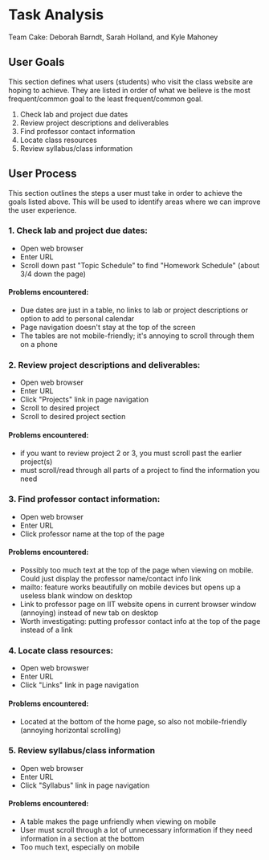 # Task Analysis

Team Cake: Deborah Barndt, Sarah Holland, and Kyle Mahoney

## User Goals

This section defines what users (students) who visit the class website are hoping to achieve. They are listed in order of what we believe
is the most frequent/common goal to the least frequent/common goal. 

1. Check lab and project due dates
2. Review project descriptions and deliverables
3. Find professor contact information 
4. Locate class resources
5. Review syllabus/class information

## User Process

This section outlines the steps a user must take in order to achieve the goals listed above. This will be used to identify areas where we can improve
the user experience.

### 1. Check lab and project due dates: 
  * Open web browser
  * Enter URL
  * Scroll down past "Topic Schedule" to find "Homework Schedule" (about 3/4 down the page) 
  
#### Problems encountered: 
  * Due dates are just in a table, no links to lab or project descriptions or option to add to personal calendar 
  * Page navigation doesn't stay at the top of the screen 
  * The tables are not mobile-friendly; it's annoying to scroll through them on a phone
  
### 2. Review project descriptions and deliverables:
  * Open web browser
  * Enter URL
  * Click "Projects" link in page navigation 
  * Scroll to desired project
  * Scroll to desired project section
  
#### Problems encountered: 
  * if you want to review project 2 or 3, you must scroll past the earlier project(s)
  * must scroll/read through all parts of a project to find the information you need
  
### 3. Find professor contact information: 
  * Open web browser
  * Enter URL
  * Click professor name at the top of the page

#### Problems encountered:
  * Possibly too much text at the top of the page when viewing on mobile. Could just display the professor name/contact info link 
  * mailto: feature works beautifully on mobile devices but opens up a useless blank window on desktop 
  * Link to professor page on IIT website opens in current browser window (annoying) instead of new tab on desktop
  * Worth investigating: putting professor contact info at the top of the page instead of a link
  
### 4. Locate class resources: 
  * Open web browswer
  * Enter URL
  * Click "Links" link in page navigation
  
#### Problems encountered: 
  * Located at the bottom of the home page, so also not mobile-friendly (annoying horizontal scrolling)
  
### 5. Review syllabus/class information
  * Open web browser
  * Enter URL
  * Click "Syllabus" link in page navigation
  
#### Problems encountered:
  * A table makes the page unfriendly when viewing on mobile
  * User must scroll through a lot of unnecessary information if they need information in a section at the bottom
  * Too much text, especially on mobile














